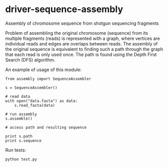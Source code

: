 # driver-sequence-assembly
Assembly of chromosome sequence from shotgun sequencing fragments

Problem of assembling the original chromosome (sequence) from
its multiple fragments (reads) is represented with a graph,
where vertices are individual reads and edges are overlaps
between reads. The assembly of the original sequence
is equivalent to finding such a path through the graph
that each read is only used once. The path is found using
the Depth First Search (DFS) algorithm.


An example of usage of this module:

    from assembly import SequenceAssembler
    
    s = SequenceAssembler()
    
    # read data
    with open("data.fasta") as data:
        s.read_fasta(data)
    
    # run assembly
    s.assemble()
    
    # access path and resulting sequence
    
    print s.path
    print s.sequence

Run tests:

    python test.py
